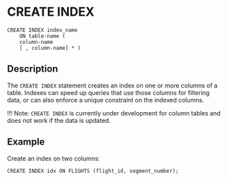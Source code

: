 # CREATE INDEX

``` pre
CREATE INDEX index_name
    ON table-name (
    column-name 
    [ , column-name] * ) 
```

## Description

The `CREATE INDEX` statement creates an index on one or more columns of a table. Indexes can speed up queries that use those columns for filtering data, or can also enforce a unique constraint on the indexed columns.

!!! Note:
	`CREATE INDEX` is currently under development for column tables and does not work if the data is updated.

## Example

Create an index on two columns:

``` pre
CREATE INDEX idx ON FLIGHTS (flight_id, segment_number);
```

